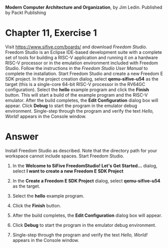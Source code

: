 __Modern Computer Architecture and Organization__, by Jim Ledin. Published by Packt Publishing
# Chapter 11, Exercise 1

Visit https://www.sifive.com/boards/ and download *Freedom Studio*. Freedom Studio is an Eclipse IDE-based development suite with a complete set of tools for building a RISC-V application and running it on a hardware RISC-V processor or in the emulation environment included with Freedom Studio. Follow the instructions in the *Freedom Studio User Manual* to complete the installation. Start Freedom Studio and create a new Freedom E SDK project. In the project creation dialog, select **qemu-sifive-u54** as the target (this is a single-core 64-bit RISC-V processor in the RV64GC configuration). Select the **hello** example program and click the **Finish** button. This will start a build of the example program and the RISC-V emulator. After the build completes, the **Edit Configuration** dialog box will appear. Click **Debug** to start the program in the emulator debug environment. Single-step through the program and verify the text *Hello, World!* appears in the Console window.


# Answer
Install Freedom Studio as described. Note that the directory path for your workspace cannot include spaces. Start Freedom Studio.

1. In the **Welcome to SiFive FreedomStudio! Let's Get Started...** dialog, select **I want to create a new Freedom E SDK Project**

1. In the **Create a Freedom E SDK Project** dialog, select **qemu-sifive-u54** as the target.

1. Select the **hello** example program.

1. Click the **Finish** button.

1. After the build completes, the **Edit Configuration** dialog box will appear.

1. Click **Debug** to start the program in the emulator debug environment.

1. Single-step through the program and verify the text *Hello, World!* appears in the Console window.